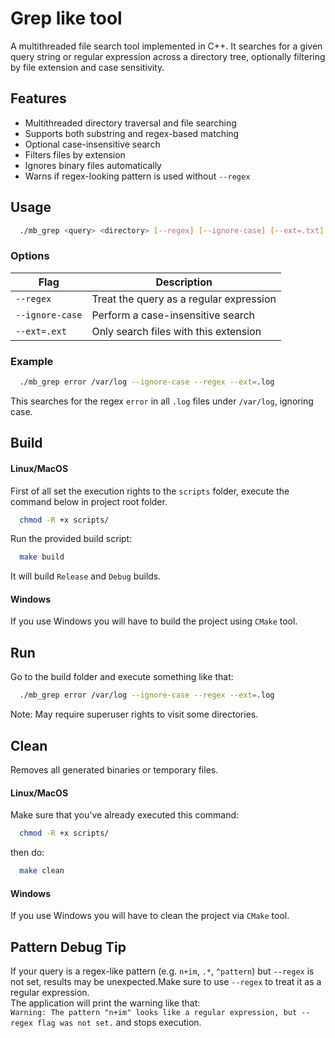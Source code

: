 # Grep like tool

A multithreaded file search tool implemented in C++. It searches for a given query string or regular expression across a directory tree, optionally filtering by file extension and case sensitivity.

## Features

*  Multithreaded directory traversal and file searching
*  Supports both substring and regex-based matching
*  Optional case-insensitive search
*  Filters files by extension
*  Ignores binary files automatically
*  Warns if regex-looking pattern is used without `--regex`

## Usage

```bash
  ./mb_grep <query> <directory> [--regex] [--ignore-case] [--ext=.txt]
```

### Options

| Flag            | Description                             |
| --------------- | --------------------------------------- |
| `--regex`       | Treat the query as a regular expression |
| `--ignore-case` | Perform a case-insensitive search       |
| `--ext=.ext`    | Only search files with this extension   |

### Example

```bash
  ./mb_grep error /var/log --ignore-case --regex --ext=.log
```

This searches for the regex `error` in all `.log` files under `/var/log`, ignoring case.

## Build
#### Linux/MacOS  
First of all set the execution rights to the `scripts` folder, execute the command below in project root folder.
```bash
  chmod -R +x scripts/
```
Run the provided build script:
```bash
  make build
```
It will build `Release` and `Debug` builds.

#### Windows
If you use Windows you will have to build the project using `CMake` tool.

## Run
Go to the build folder and execute something like that:
```bash
  ./mb_grep error /var/log --ignore-case --regex --ext=.log
```
Note: May require superuser rights to visit some directories.

## Clean
Removes all generated binaries or temporary files.

#### Linux/MacOS
Make sure that you've already executed this command:
```bash
  chmod -R +x scripts/
```
then do:

```bash
  make clean
```
#### Windows
If you use Windows you will have to clean the project via `CMake` tool.

## Pattern Debug Tip

If your query is a regex-like pattern (e.g. `n+im`, `.*`, `^pattern`) but `--regex` is not set, results may be unexpected.Make sure to use `--regex` to treat it as a regular expression.  
The application will print the warning like that:  
`Warning: The pattern "n+im" looks like a regular expression, but --regex flag was not set.` and stops execution.